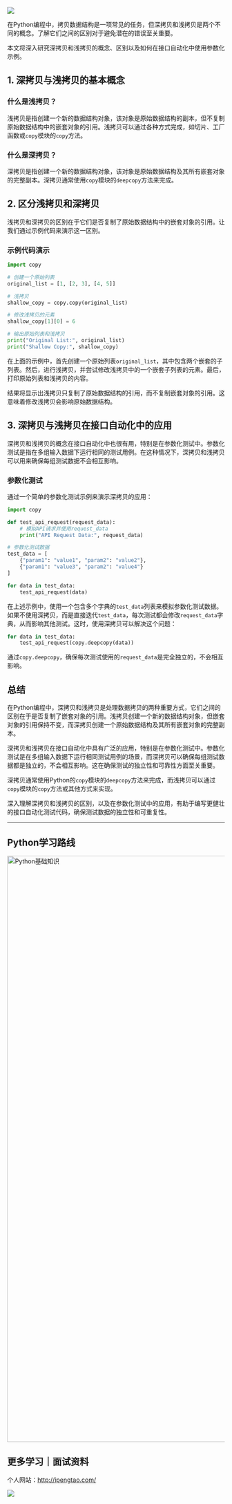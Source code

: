 ![](https://p.ipic.vip/cfnkto.png)

在Python编程中，拷贝数据结构是一项常见的任务，但深拷贝和浅拷贝是两个不同的概念。了解它们之间的区别对于避免潜在的错误至关重要。

本文将深入研究深拷贝和浅拷贝的概念、区别以及如何在接口自动化中使用参数化示例。

## 1. 深拷贝与浅拷贝的基本概念

### 什么是浅拷贝？

浅拷贝是指创建一个新的数据结构对象，该对象是原始数据结构的副本，但不复制原始数据结构中的嵌套对象的引用。浅拷贝可以通过各种方式完成，如切片、工厂函数或`copy`模块的`copy`方法。

### 什么是深拷贝？

深拷贝是指创建一个新的数据结构对象，该对象是原始数据结构及其所有嵌套对象的完整副本。深拷贝通常使用`copy`模块的`deepcopy`方法来完成。

## 2. 区分浅拷贝和深拷贝

浅拷贝和深拷贝的区别在于它们是否复制了原始数据结构中的嵌套对象的引用。让我们通过示例代码来演示这一区别。

### 示例代码演示

```python
import copy

# 创建一个原始列表
original_list = [1, [2, 3], [4, 5]]

# 浅拷贝
shallow_copy = copy.copy(original_list)

# 修改浅拷贝的元素
shallow_copy[1][0] = 6

# 输出原始列表和浅拷贝
print("Original List:", original_list)
print("Shallow Copy:", shallow_copy)
```

在上面的示例中，首先创建一个原始列表`original_list`，其中包含两个嵌套的子列表。然后，进行浅拷贝，并尝试修改浅拷贝中的一个嵌套子列表的元素。最后，打印原始列表和浅拷贝的内容。

结果将显示出浅拷贝只复制了原始数据结构的引用，而不复制嵌套对象的引用。这意味着修改浅拷贝会影响原始数据结构。

## 3. 深拷贝与浅拷贝在接口自动化中的应用

深拷贝和浅拷贝的概念在接口自动化中也很有用，特别是在参数化测试中。参数化测试是指在多组输入数据下运行相同的测试用例。在这种情况下，深拷贝和浅拷贝可以用来确保每组测试数据不会相互影响。

### 参数化测试

通过一个简单的参数化测试示例来演示深拷贝的应用：

```python
import copy

def test_api_request(request_data):
    # 模拟API请求并使用request_data
    print("API Request Data:", request_data)

# 参数化测试数据
test_data = [
    {"param1": "value1", "param2": "value2"},
    {"param1": "value3", "param2": "value4"}
]

for data in test_data:
    test_api_request(data)
```

在上述示例中，使用一个包含多个字典的`test_data`列表来模拟参数化测试数据。如果不使用深拷贝，而是直接迭代`test_data`，每次测试都会修改`request_data`字典，从而影响其他测试。这时，使用深拷贝可以解决这个问题：

```python
for data in test_data:
    test_api_request(copy.deepcopy(data))
```

通过`copy.deepcopy`，确保每次测试使用的`request_data`是完全独立的，不会相互影响。

## 总结

在Python编程中，深拷贝和浅拷贝是处理数据拷贝的两种重要方式，它们之间的区别在于是否复制了嵌套对象的引用。浅拷贝创建一个新的数据结构对象，但嵌套对象的引用保持不变，而深拷贝创建一个原始数据结构及其所有嵌套对象的完整副本。

深拷贝和浅拷贝在接口自动化中具有广泛的应用，特别是在参数化测试中。参数化测试是在多组输入数据下运行相同测试用例的场景，而深拷贝可以确保每组测试数据都是独立的，不会相互影响。这在确保测试的独立性和可靠性方面至关重要。

深拷贝通常使用Python的`copy`模块的`deepcopy`方法来完成，而浅拷贝可以通过`copy`模块的`copy`方法或其他方式来实现。

深入理解深拷贝和浅拷贝的区别，以及在参数化测试中的应用，有助于编写更健壮的接口自动化测试代码，确保测试数据的独立性和可重复性。

--- 

## Python学习路线

<img width="1357" alt="Python基础知识" src="https://github.com/sitinme/Python_study/assets/5089397/5df21811-fd10-43c1-9066-1b192262b268">

## 更多学习｜面试资料

个人网站：http://ipengtao.com/

![](https://p.ipic.vip/knbt3a.png)
